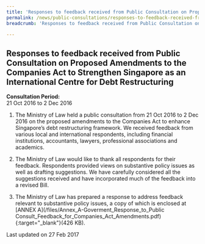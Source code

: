 ```yaml
---
title: 'Responses to feedback received from Public Consultation on Proposed Amendments to the Companies Act to Strengthen Singapore as an International Centre for Debt Restructuring'
permalink: /news/public-consultations/responses-to-feedback-received-from-public-consultation-on-propo/
breadcrumb: 'Responses to feedback received from Public Consultation on Proposed Amendments to the Companies Act to Strengthen Singapore as an International Centre for Debt Restructuringl'

---
```



Responses to feedback received from Public Consultation on Proposed Amendments to the Companies Act to Strengthen Singapore as an International Centre for Debt Restructuring
---

**Consultation Period:**  
21 Oct 2016 to 2 Dec 2016

1. The Ministry of Law held a public consultation from 21 Oct 2016 to 2 Dec 2016 on the proposed amendments to the Companies Act to enhance Singapore’s debt restructuring framework. We received feedback from various local and international respondents, including financial institutions, accountants, lawyers, professional associations and academics.

2. The Ministry of Law would like to thank all respondents for their feedback. Respondents provided views on substantive policy issues as well as drafting suggestions.  We have carefully considered all the suggestions received and have incorporated much of the feedback into a revised Bill.

3. The Ministry of Law has prepared a response to address feedback relevant to substantive policy issues, a copy of which is enclosed at [ANNEX A](/files/Annex_A-Goverment_Response_to_Public Consult_Feedback_for_Companies_Act_Amendments.pdf){:target="_blank"}(426 KB). 

<p class="right-side-updated">Last updated on 27 Feb 2017</p>
